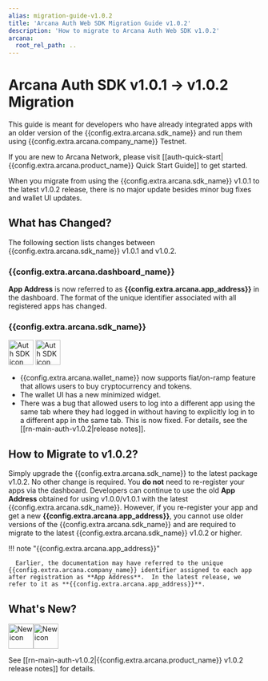 ```yaml
---
alias: migration-guide-v1.0.2
title: 'Arcana Auth Web SDK Migration Guide v1.0.2'
description: 'How to migrate to Arcana Auth Web SDK v1.0.2'
arcana:
  root_rel_path: ..
---
```


# Arcana Auth SDK v1.0.1 -> v1.0.2 Migration

This guide is meant for developers who have already integrated apps with an older version of the {{config.extra.arcana.sdk_name}} and run them using {{config.extra.arcana.company_name}} Testnet. 

If you are new to Arcana Network, please visit [[auth-quick-start|{{config.extra.arcana.product_name}} Quick Start Guide]] to get started.

When you migrate from using the {{config.extra.arcana.sdk_name}}  v1.0.1 to the latest v1.0.2 release, there is no major update besides minor bug fixes and wallet UI updates.

## What has Changed?

The following section lists changes between {{config.extra.arcana.sdk_name}} v1.0.1 and v1.0.2. 

### {{config.extra.arcana.dashboard_name}} 

**App Address** is now referred to as **{{config.extra.arcana.app_address}}** in the dashboard. The format of the unique identifier associated with all registered apps has changed. 

### {{config.extra.arcana.sdk_name}} 

<img src="/img/icons/i_an_authsdk_light.png#only-light" alt="Auth SDK icon" width="50" />
<img src="/img/icons/i_an_authsdk_dark.png#only-dark" alt="Auth SDK icon" width="50" />

* {{config.extra.arcana.wallet_name}}  now supports fiat/on-ramp feature that allows users to buy cryptocurrency and tokens.
* The wallet UI has a new minimized widget.
* There was a bug that allowed users to log into a different app using the same tab where they had logged in without having to explicitly log in to a different app in the same tab. This is now fixed. For details, see the [[rn-main-auth-v1.0.2|release notes]].

## How to Migrate to v1.0.2?

Simply upgrade the {{config.extra.arcana.sdk_name}} to the latest package v1.0.2. No other change is required. You **do not** need to re-register your apps via the dashboard. Developers can continue to use the old **App Address** obtained for using v1.0.0/v1.0.1 with the latest {{config.extra.arcana.sdk_name}}.  However, if you re-register your app and get a new **{{config.extra.arcana.app_address}}**, you cannot use older versions of the {{config.extra.arcana.sdk_name}}  and are required to migrate to the latest {{config.extra.arcana.sdk_name}} v1.0.2 or higher.

!!! note "{{config.extra.arcana.app_address}}"

      Earlier, the documentation may have referred to the unique {{config.extra.arcana.company_name}} identifier assigned to each app after registration as **App Address**.  In the latest release, we refer to it as **{{config.extra.arcana.app_address}}**. 

## What's New?

<img src="/img/icon_new_light.png#only-light" alt="New icon" width="50" /><img src="/img/icon_new_dark.png#only-dark" alt="New icon" width="50" />

See [[rn-main-auth-v1.0.2|{{config.extra.arcana.product_name}} v1.0.2 release notes]] for details.
